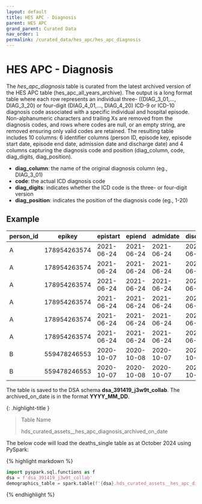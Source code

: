 ```yaml
---
layout: default
title: HES APC - Diagnosis
parent: HES APC
grand_parent: Curated Data
nav_order: 1
permalink: /curated_data/hes_apc/hes_apc_diagnosis
---
```


# HES APC - Diagnosis

The *hes_apc_diagnosis* table is curated from the latest archived version of the HES APC table (hes_apc_all_years_archive). The output is a long format table where each row represents an individual three- ((DIAG_3_01,…, DIAG_3_20) or four-digit (DIAG_4_01,…, DIAG_4_20) ICD-9 or ICD-10 diagnosis code associated with a specific individual and hospital episode. Non-alphanumeric characters and trailing Xs are removed from the diagnosis codes, and rows where codes are null, or an empty string, are removed ensuring only valid codes are retained. The resulting table includes 10 columns: 6 identifier columns (person ID, episode key, episode start date, episode end date, admission date and discharge date) and 4 columns capturing the diagnosis code and position (diag_column, code, diag_digits, diag_position).

-	**diag_column**: the name of the original diagnosis column (eg., DIAG_3_01)
-	**code**: the actual ICD diagnosis code
-	**diag_digits**: indicates whether the ICD code is the three- or four-digit version
-	**diag_position**: indicates the position of the diagnosis code (eg., 1-20)


## Example

| person_id | epikey | epistart | epiend | admidate | disdate | diag_column | code | diag_digits | diag_position |
| --- | --- | --- | --- | --- | --- | --- | --- | --- | --- |
| A | 178954263574 | 2021-06-24 | 2021-06-24 | 2021-06-24 | 2021-06-24 | DIAG_3_01 | H25 | 3 | 1 |
| A | 178954263574 | 2021-06-24 | 2021-06-24 | 2021-06-24 | 2021-06-24 | DIAG_3_02 | H40 | 3 | 2 |
| A | 178954263574 | 2021-06-24 | 2021-06-24 | 2021-06-24 | 2021-06-24 | DIAG_3_03 | H53 | 3 | 3 |
| A | 178954263574 | 2021-06-24 | 2021-06-24 | 2021-06-24 | 2021-06-24 | DIAG_4_01 | H258 | 4 | 1 |
| A | 178954263574 | 2021-06-24 | 2021-06-24 | 2021-06-24 | 2021-06-24 | DIAG_4_02 | H402 | 4 | 2 |
| A | 178954263574 | 2021-06-24 | 2021-06-24 | 2021-06-24 | 2021-06-24 | DIAG_4_03 | H533 | 4 | 3 |
| B | 559478246553 | 2020-10-07 | 2020-10-08 | 2020-10-07 | 2020-10-08 | DIAG_3_01 | T85 | 3 | 1 |
| B | 559478246553 | 2020-10-07 | 2020-10-08 | 2020-10-07 | 2020-10-08 | DIAG_3_02 | Y84 | 3 | 2 |



The table is saved to the DSA schema **dsa_391419_j3w9t_collab**. The archived_on_date is in the format **YYYY_MM_DD**.

{: .highlight-title }
> Table Name
>
> >
> hds_curated_assets__hes_apc_diagnosis_archived_on_date

The below code will load the deaths_single table as at October 2024 using PySpark:

{% highlight markdown %}
```python
import pyspark.sql.functions as f
dsa = f'dsa_391419_j3w9t_collab'
demographics_table = spark.table(f'{dsa}.hds_curated_assets__hes_apc_diagnosis_2024_10_01')
```
{% endhighlight %}
